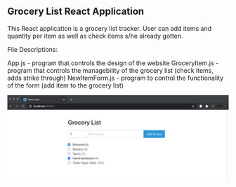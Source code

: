 ## Grocery List React Application

This React application is a grocery list tracker. User can add items and quantity per item as well as check items s/he already gotten.

File Descriptions:

App.js - program that controls the design of the website
GroceryItem.js - program that controls the managebility of the grocery list (check items, adds strike through)
NewItemForm.js - program to control the functionality of the form (add item to the grocery list)

![](https://github.com/lizgarseeyah/Grocery-List-React-JS/blob/gh-pages/img/screenshot.png)



